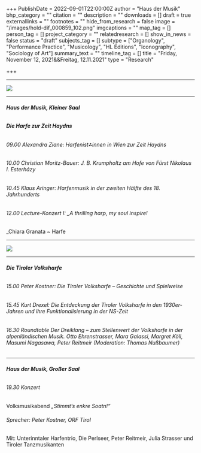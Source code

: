 +++
PublishDate = 2022-09-01T22:00:00Z
author = "Haus der Musik"
bhp_category = ""
citation = ""
description = ""
downloads = []
draft = true
externallinks = ""
footnotes = ""
hide_from_research = false
image = "/images/hold-dif_000859_102.png"
imgcaptions = ""
map_tag = []
person_tag = []
project_category = ""
relatedresearch = []
show_in_news = false
status = "draft"
subjects_tag = []
subtype = ["Organology", "Performance Practice", "Musicology", "HL Editions", "Iconography", "Sociology of Art"]
summary_text = ""
timeline_tag = []
title = "Friday, November 12, 2021&&Freitag, 12.11.2021"
type = "Research"

+++
***

![](/images/hold-dif_000859_102.png)

***

###### **Haus der Musik, Kleiner Saal**

###### **Die Harfe zur Zeit Haydns**

###### 09.00 Alexandra Ziane: Harfenist⁂innen in Wien zur Zeit Haydns

###### 10.00 Christian Moritz-Bauer: J. B. Krumpholtz am Hofe von Fürst Nikolaus I. Esterházy

###### 10.45 Klaus Aringer: Harfenmusik in der zweiten Hälfte des 18. Jahrhunderts

###### 12.00 Lecture-Konzert I: _A thrilling harp, my soul inspire!  
_Chiara Granata \~ Harfe

***

![](/images/dif_000859_90.jpg)

***

###### **Die Tiroler Volksharfe**

###### 15.00 Peter Kostner: Die Tiroler Volksharfe – Geschichte und Spielweise

###### 15.45 Kurt Drexel: Die Entdeckung der Tiroler Volksharfe in den 1930er-Jahren und ihre Funktionalisierung in der NS-Zeit

###### 16.30 Roundtable Der Dreiklang – zum Stellenwert der Volksharfe in der alpenländischen Musik. Otto Ehrenstrasser, Mara Galassi, Margret Köll, Masumi Nagasawa, Peter Reitmeir (Moderation: Thomas Nußbaumer)

***

###### **Haus der Musik, Großer Saal**

###### 19.30 Konzert  
Volksmusikabend _„Stimmt’s enkre Soatn!“_

###### Sprecher: Peter Kostner, ORF Tirol  
Mit: Unterinntaler Harfentrio, Die Perlseer, Peter Reitmeir, Julia Strasser und Tiroler Tanzmusikanten